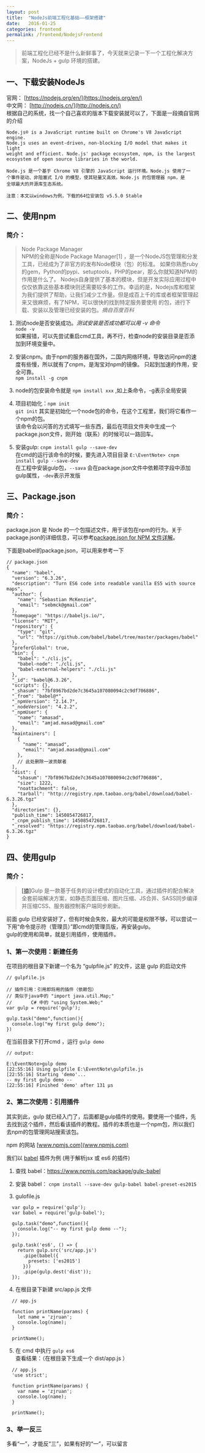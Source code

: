 ```yaml
---
layout: post
title:  "NodeJs前端工程化基础——框架搭建"
date:   2016-01-25
categories: frontend
permalink: /frontend/NodejsFrontend
---
```


> 前端工程化已经不是什么新鲜事了，今天就来记录一下一个工程化解决方案，NodeJs + gulp 环境的搭建。

## 一、下载安装NodeJs
官网： [https://nodejs.org/en/](https://nodejs.org/en/)  
中文网： [http://nodejs.cn/](http://nodejs.cn/)  
根据自己的系统，找一个自己喜欢的版本下载安装就可以了，下面是一段摘自官网的介绍  

```
Node.js® is a JavaScript runtime built on Chrome's V8 JavaScript engine. 
Node.js uses an event-driven, non-blocking I/O model that makes it light
weight and efficient. Node.js' package ecosystem, npm, is the largest 
ecosystem of open source libraries in the world.
```
```
Node.js 是一个基于 Chrome V8 引擎的 JavaScript 运行环境。Node.js 使用了一
个事件驱动、非阻塞式 I/O 的模型，使其轻量又高效。Node.js 的包管理器 npm，是
全球最大的开源库生态系统。
```
`注意：本文以windows为例，下载的64位安装包 v5.5.0 Stable`

## 二、使用npm

### 简介：

> Node Package Manager  
NPM的全称是Node Package Manager[1]  ，是一个NodeJS包管理和分发工具，已经成为了非官方的发布Node模块（包）的标准。
如果你熟悉ruby的gem，Python的pypi、setuptools，PHP的pear，那么你就知道NPM的作用是什么了。
Nodejs自身提供了基本的模块，但是开发实际应用过程中仅仅依靠这些基本模块则还需要较多的工作。幸运的是，Nodejs库和框架
为我们提供了帮助，让我们减少工作量。但是成百上千的库或者框架管理起来又很麻烦，有了NPM，可以很快的找到特定服务要使用
的包，进行下载、安装以及管理已经安装的包。*摘自百度百科*

1. 测试node是否安装成功。*测试安装是否成功都可以用 -v 命令*  
    `node -v`  
    如果报错，可以先尝试重启cmd工具，再不行，检查node的安装目录是否添加到环境变量中。
    
2. 安装cnpm。由于npm的服务器在国外，二国内网络环境，导致访问npm的速度有些慢，所以就有了cnpm，是淘宝对npm的镜像。
只起到加速的作用，安全可靠。  
    `npm install -g cnpm`
    
3. node的包安装命令就是 `npm install xxx` ,如上条命令，-g表示全局安装

4. 项目初始化：`npm init`  
  `git init` 其实是初始化一个node包的命令，在这个工程里，我们将它看作一个npm的包。  
  该命令会以问答的方式填写一些东西，最后在项目文件夹中生成一个package.json文件，刚开始（联系）的时候可以一路回车。
  
5. 安装gulp: `cnpm install gulp --save-dev`   
  在cmd的运行该命令的时候，要先进入项目目录 `E:\EventNote> cnpm install gulp --save-dev`  
  在工程中安装gulp包，`--sava` 会在package.json文件中依赖项字段中添加gulp属性，`-dev`表示开发版
  
## 三、Package.json

### 简介：
 
package.json 是 Node 的一个包描述文件，用于该包在npm的行为。关于package.json的详细信息，可以参考[package.json for NPM 文件详解](http://ju.outofmemory.cn/entry/130809)。

下面是babel的package.json，可以用来参考一下

```
// package.json
{
  "name": "babel",
  "version": "6.3.26",
  "description": "Turn ES6 code into readable vanilla ES5 with source maps",
  "author": {
    "name": "Sebastian McKenzie",
    "email": "sebmck@gmail.com"
  },
  "homepage": "https://babeljs.io/",
  "license": "MIT",
  "repository": {
    "type": "git",
    "url": "https://github.com/babel/babel/tree/master/packages/babel"
  },
  "preferGlobal": true,
  "bin": {
    "babel": "./cli.js",
    "babel-node": "./cli.js",
    "babel-external-helpers": "./cli.js"
  },
  "_id": "babel@6.3.26",
  "scripts": {},
  "_shasum": "7bf8967bd2de7c3645a107080094c2c9df706886",
  "_from": "babel@*",
  "_npmVersion": "2.14.7",
  "_nodeVersion": "4.2.2",
  "_npmUser": {
    "name": "amasad",
    "email": "amjad.masad@gmail.com"
  },
  "maintainers": [
    {
      "name": "amasad",
      "email": "amjad.masad@gmail.com"
    },
    // 此处删除一波贡献者
  ],
  "dist": {
    "shasum": "7bf8967bd2de7c3645a107080094c2c9df706886",
    "size": 1222,
    "noattachment": false,
    "tarball": "http://registry.npm.taobao.org/babel/download/babel-6.3.26.tgz"
  },
  "directories": {},
  "publish_time": 1450854726817,
  "_cnpm_publish_time": 1450854726817,
  "_resolved": "https://registry.npm.taobao.org/babel/download/babel-6.3.26.tgz"
}

```
  
## 四、使用gulp

### 简介：

> [[摘]](http://www.dbpoo.com/getting-started-with-gulp/)Gulp 是一款基于任务的设计模式的自动化工具，通过插件的配合解决全套前端解决方案，如静态页面压缩、图片压缩、JS合并、SASS同步编译并压缩CSS、服务器控制客户端同步刷新。

前面 gulp 已经安装好了，但有时候会失败，最大的可能是权限不够，可以尝试一下用“命令提示符（管理员）”即cmd的管理员版，再安装gulp。  
gulp的使用和简单，就是引用插件，使用插件。  

### 1、第一次使用：新建任务

在项目的根目录下新建一个名为 “gulpfile.js” 的文件，这是 gulp 的启动文件  

```
// gulpfile.js

// 插件引用：引用即将用的插件（依赖包）
// 类似于java中的 "import java.util.Map;" 
// 　　　 C# 中的 "using System.Web;"
var gulp = require('gulp');

gulp.task("demo",function(){
  console.log("my first gulp demo");
})
```
在当前目录下打开cmd ，运行 `gulp demo`

```
// output:

E:\EventNote>gulp demo
[22:55:16] Using gulpfile E:\EventNote\gulpfile.js
[22:55:16] Starting 'demo'...
-- my first gulp demo --
[22:55:16] Finished 'demo' after 131 μs
```

### 2、第二次使用：引用插件

其实到此，gulp 就已经入门了，后面都是gulp插件的使用。要使用一个插件，先去找到这个插件，然后看该插件的教程。插件的本质也是一个npm包，所以我们去npm的包管理网站搜索该包。  

npm 的网站 [www.npmjs.com](www.npmjs.com)

我们以 [babel](http://babeljs.io/) 插件为例 (用于解析jsx 或 es6 的插件)

1. 查找 babel：https://www.npmjs.com/package/gulp-babel

2. 安装 babel： `cnpm install --save-dev gulp-babel babel-preset-es2015`

3. gulofile.js

```
  var gulp = require('gulp');
  var babel = require('gulp-babel');

  gulp.task("demo",function(){
    console.log("-- my first gulp demo --");
  });

  gulp.task('es6', () => {
    return gulp.src('src/app.js')
      .pipe(babel({
        presets: ['es2015']
      }))
      .pipe(gulp.dest('dist'));
  });
```

4. 在根目录下新建 src/app.js 文件

```
  // app.js

  function printName(params) {
    let name = 'zjruan';
    console.log(name);
  }

  printName();
```
  
5. 在 cmd 中执行 `gulp es6`   
查看结果：（在根目录下生成一个 dist/app.js ）

```
  // app.js
  'use strict';

  function printName(params) {
    var name = 'zjruan';
    console.log(name);
  }

  printName();
```
  
### 3、举一反三

多看“一”，才能反“三”，如果有好的“一”，可以留言


